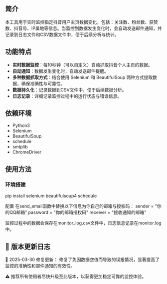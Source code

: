 ## 简介
本工具用于实时监控指定抖音用户主页数据变化，包括：关注数、粉丝数、获赞数、抖音号、IP属地等信息。当监控到数据发生变化时，会自动发送邮件通知，并记录到日志文件和CSV数据文件中，便于后续分析与统计。

## 功能特点
- **实时数据监控**：每10秒钟（可以自定义）自动抓取抖音个人主页的数据。
- **自动通知**：数据发生变化时，自动发送邮件提醒。
- **多种数据抓取方式**：结合使用 Selenium 和 BeautifulSoup 两种方式提取数据，确保准确性与可靠性。
- **数据持久化**：记录数据到CSV文件中，便于后续数据分析。
- **日志记录**：详细记录监控过程中的运行状态与错误信息。

## 依赖环境
- Python3
- Selenium
- BeautifulSoup
- schedule
- smtplib
- ChromeDriver

## 使用方法
### 环境搭建
pip install selenium beautifulsoup4 schedule

配置
在send_email函数中替换以下信息为你自己的邮箱与授权码：
sender = "你的QQ邮箱"
password = "你的邮箱授权码"
receiver = "接收通知的邮箱"

监控过程中的数据会保存在monitor_log.csv文件中，日志信息记录在monitor.log中。


## 🚀 版本更新日志
🔧 2025-03-30 修复更新：
修复了免因数据空值而导致的误报情况，显著提高了监控的准确性和邮件通知的有效性。

⚠️ 推荐所有使用者尽快升级至此版本，以获得更加稳定可靠的监控体验。


